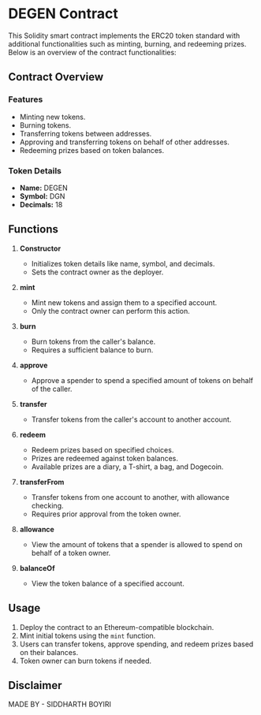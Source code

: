 # DEGEN Contract

This Solidity smart contract implements the ERC20 token standard with additional functionalities such as minting, burning, and redeeming prizes. Below is an overview of the contract functionalities:

## Contract Overview

### Features
- Minting new tokens.
- Burning tokens.
- Transferring tokens between addresses.
- Approving and transferring tokens on behalf of other addresses.
- Redeeming prizes based on token balances.

### Token Details
- **Name:** DEGEN
- **Symbol:** DGN
- **Decimals:** 18

## Functions

1. **Constructor**
   - Initializes token details like name, symbol, and decimals.
   - Sets the contract owner as the deployer.

2. **mint**
   - Mint new tokens and assign them to a specified account.
   - Only the contract owner can perform this action.

3. **burn**
   - Burn tokens from the caller's balance.
   - Requires a sufficient balance to burn.

4. **approve**
   - Approve a spender to spend a specified amount of tokens on behalf of the caller.

5. **transfer**
   - Transfer tokens from the caller's account to another account.

6. **redeem**
   - Redeem prizes based on specified choices.
   - Prizes are redeemed against token balances.
   - Available prizes are a diary, a T-shirt, a bag, and Dogecoin.

7. **transferFrom**
   - Transfer tokens from one account to another, with allowance checking.
   - Requires prior approval from the token owner.

8. **allowance**
   - View the amount of tokens that a spender is allowed to spend on behalf of a token owner.

9. **balanceOf**
   - View the token balance of a specified account.

## Usage

1. Deploy the contract to an Ethereum-compatible blockchain.
2. Mint initial tokens using the `mint` function.
3. Users can transfer tokens, approve spending, and redeem prizes based on their balances.
4. Token owner can burn tokens if needed.

## Disclaimer

MADE BY - SIDDHARTH BOYIRI
